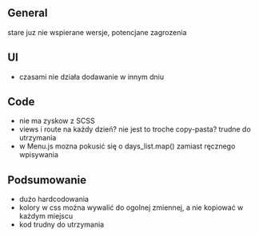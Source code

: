 ## General

stare juz nie wspierane wersje, potencjane zagrozenia

## UI

- czasami nie działa dodawanie w innym dniu

## Code

- nie ma zyskow z SCSS
- views i route na każdy dzień? nie jest to troche copy-pasta? trudne do utrzymania
- w Menu.js mozna pokusić się o days_list.map() zamiast ręcznego wpisywania


## Podsumowanie

- dużo hardcodowania
- kolory w css można wywalić do ogolnej zmiennej, a nie kopiować w każdym miejscu
- kod trudny do utrzymania 